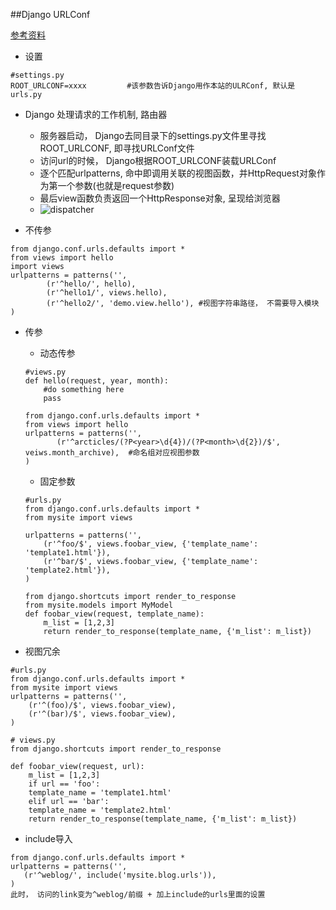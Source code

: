 ##Django URLConf

[参考资料](http://www.cnblogs.com/BeginMan/archive/2013/03/21/2973820.html)  

*  设置  
```
#settings.py
ROOT_URLCONF=xxxx         #该参数告诉Django用作本站的ULRConf, 默认是urls.py
```

* Django 处理请求的工作机制, 路由器
    * 服务器启动， Django去同目录下的settings.py文件里寻找ROOT_URLCONF, 即寻找URLConf文件
    * 访问url的时候， Django根据ROOT_URLCONF装载URLConf
    * 逐个匹配urlpatterns, 命中即调用关联的视图函数，并HttpRequest对象作为第一个参数(也就是request参数)
    * 最后view函数负责返回一个HttpResponse对象, 呈现给浏览器
    * ![dispatcher](http://images.cnitblog.com/blog/476998/201303/21173739-ca2d6fac22d44a52ae159be2ebf0a00c.png)


*  不传参  
```
from django.conf.urls.defaults import *
from views import hello
import views
urlpatterns = patterns('',
        (r'^hello/', hello),
        (r'^hello1/', views.hello),
        (r'^hello2/', 'demo.view.hello'), #视图字符串路径， 不需要导入模块
)
```  

*  传参  
    * 动态传参
    
    ```
    #views.py
    def hello(request, year, month):
        #do something here
        pass
    ```

    ```
    from django.conf.urls.defaults import *
    from views import hello
    urlpatterns = patterns('',
           (r'^arcticles/(?P<year>\d{4})/(?P<month>\d{2})/$', veiws.month_archive),  #命名组对应视图参数
    )
    ```

    * 固定参数
   
    ```
    #urls.py
    from django.conf.urls.defaults import *
    from mysite import views

    urlpatterns = patterns('',
        (r'^foo/$', views.foobar_view, {'template_name': 'template1.html'}),
        (r'^bar/$', views.foobar_view, {'template_name': 'template2.html'}),
    )
    ```
    
    ```
    from django.shortcuts import render_to_response
    from mysite.models import MyModel
    def foobar_view(request, template_name):
        m_list = [1,2,3]
        return render_to_response(template_name, {'m_list': m_list})
    ```
*  视图冗余  
```
#urls.py
from django.conf.urls.defaults import *
from mysite import views
urlpatterns = patterns('',
    (r'^(foo)/$', views.foobar_view),
    (r'^(bar)/$', views.foobar_view),
)
```

```      
# views.py
from django.shortcuts import render_to_response

def foobar_view(request, url):
    m_list = [1,2,3]
    if url == 'foo':
    template_name = 'template1.html'
    elif url == 'bar':
    template_name = 'template2.html'
    return render_to_response(template_name, {'m_list': m_list})
```            

*  include导入

```
from django.conf.urls.defaults import *
urlpatterns = patterns('',
   (r'^weblog/', include('mysite.blog.urls')),
)
此时， 访问的link变为^weblog/前缀 + 加上include的urls里面的设置
```
